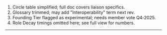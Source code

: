 1. Circle table simplified; full doc covers liaison specifics.  
2. Glossary trimmed; may add "Interoperability" term next rev.  
3. Founding Tier flagged as experimental; needs member vote Q4‑2025.  
4. Role Decay timings omitted here; see full view for numbers.  
---